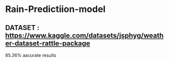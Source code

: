 # Rain-Predictiion-model

## DATASET : https://www.kaggle.com/datasets/jsphyg/weather-dataset-rattle-package

85.36% aacurate results 
